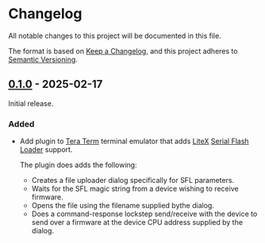 # Changelog

All notable changes to this project will be documented in this file.

The format is based on [Keep a Changelog](https://keepachangelog.com/en/1.0.0/),
and this project adheres to [Semantic Versioning](https://semver.org/spec/v2.0.0.html).

## [0.1.0] - 2025-02-17
Initial release.

### Added
- Add plugin to [Tera Term](https://teratermproject.github.io/index-en.html)
  terminal emulator that adds [LiteX](https://github.com/enjoy-digital/litex)
  [Serial Flash Loader](https://github.com/enjoy-digital/litex/wiki/Load-Application-Code-To-CPU#serial-boot) support.
  
  The plugin does adds the following:

  * Creates a file uploader dialog specifically for SFL parameters.
  * Waits for the SFL magic string from a device wishing to receive firmware.
  * Opens the file using the filename supplied bythe dialog.
  * Does a command-response lockstep send/receive with the device to send
    over a firmware at the device CPU address supplied by the dialog.

[Unreleased]: https://github.com/cr1901/teraterm-litex/compare/v0.1.0..HEAD
[0.1.0]: https://github.com/cr1901/teraterm-litex/releases/tag/v0.1.0

<!-- Skeleton generated by git-cliff. Maintained by hand. -->
